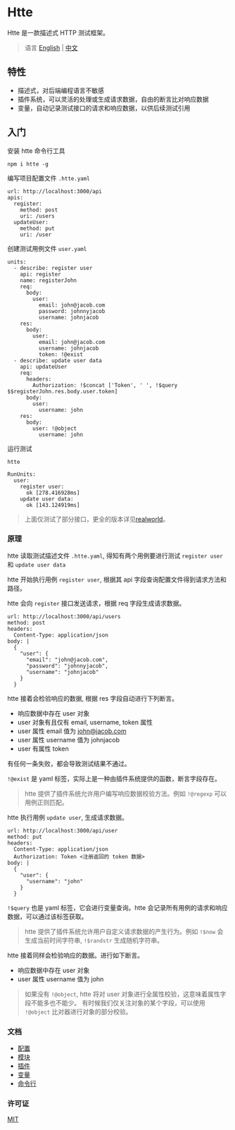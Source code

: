 # Htte

Htte 是一款描述式 HTTP 测试框架。

> 语言 [English](README.md) | [中文](README.zh.md)

## 特性

- 描述式，对后端编程语言不敏感
- 插件系统，可以灵活的处理或生成请求数据，自由的断言比对响应数据
- 变量，自动记录测试接口的请求和响应数据，以供后续测试引用

## 入门

安装 htte 命令行工具

```
npm i htte -g
```

编写项目配置文件 `.htte.yaml`

```
url: http://localhost:3000/api
apis:
  register: 
    method: post
    uri: /users
  updateUser:
    method: put
    uri: /user
```

创建测试用例文件 `user.yaml`

```
units:
  - describe: register user
    api: register
    name: registerJohn
    req:
      body:
        user:
          email: john@jacob.com
          password: johnnyjacob
          username: johnjacob
    res:
      body:
        user:
          email: john@jacob.com
          username: johnjacob
          token: !@exist
  - describe: update user data
    api: updateUser
    req:
      headers:
        Authorization: !$concat ['Token', ' ', !$query $$registerJohn.res.body.user.token]
      body:
        user:
          username: john
    res:
      body:
        user: !@object
          username: john
```

运行测试

```
htte

RunUnits:
  user:
    register user:
      ok [278.416928ms]
    update user data:
      ok [143.124919ms]
```

> 上面仅测试了部分接口，更全的版本详见[realworld](https://github.com/sigoden/node-express-realworld-example-app.git)。


### 原理

htte 读取测试描述文件 `.htte.yaml`, 得知有两个用例要进行测试 `register user` 和 `update user data`

htte 开始执行用例 `register user`, 根据其 api 字段查询配置文件得到请求方法和路径。

htte 会向 `register` 接口发送请求，根据 req 字段生成请求数据。

```
url: http://localhost:3000/api/users
method: post
headers:
  Content-Type: application/json
body: |
  {
    "user": {
      "email": "john@jacob.com",
      "password": "johnnyjacob",
      "username": "johnjacob"
    }
  }
```

htte 接着会检验响应的数据, 根据 res 字段自动进行下列断言。

- 响应数据中存在 user 对象
- user 对象有且仅有 email, username, token 属性
- user 属性 email 值为 john@jacob.com
- user 属性 username 值为 johnjacob
- user 有属性 token

有任何一条失败，都会导致测试结果不通过。

`!@exist` 是 yaml 标签，实际上是一种由插件系统提供的函数，断言字段存在。

> htte 提供了插件系统允许用户编写响应数据校验方法。例如 `!@regexp` 可以用例正则匹配。

htte 执行用例 `update user`, 生成请求数据。

```
url: http://localhost:3000/api/user
method: put
headers:
  Content-Type: application/json
  Authorization: Token <注册返回的 token 数据>
body: |
  {
    "user": {
      "username": "john"
    }
  }
```

`!$query` 也是 yaml 标签，它会进行变量查询。htte 会记录所有用例的请求和响应数据，可以通过该标签获取。

> htte 提供了插件系统允许用户自定义请求数据的产生行为。例如 `!$now` 会生成当前时间字符串,
> `!$randstr` 生成随机字符串。

htte 接着同样会检验响应的数据。进行如下断言。

- 响应数据中存在 user 对象
- user 属性 username 值为 john

> 如果没有 `!@object`, htte 将对 user 对象进行全属性校验，这意味着属性字段不能多也不能少。
> 有时候我们仅关注对象的某个字段，可以使用 `!@object`  比对器进行对象的部分校验。

### 文档

- [配置](./docs/config.zh.md)
- [模块](./docs/module.zh.md)
- [插件](./docs/plugin.zh.md)
- [变量](./docs/variable.zh.md)
- [命令行](./docs/cli.zh.md)
 
### 许可证

[MIT](https://github.com/sigoden/htte/blob/master/LICENSE)
